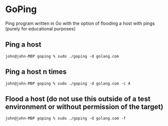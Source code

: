 # GoPing
Ping program written in Go with the option of flooding a host with pings (purely for educational purposes)

## Ping a host
```console
john@john-MBP goping % sudo ./goping -d golang.com   
```

## Ping a host n times
```console
john@john-MBP goping % sudo ./goping -d golang.com -c 4
```

## Flood a host (do not use this outside of a test environment or without permission of the target) 
```console
john@john-MBP goping % sudo ./goping -d golang.com -f 
```
